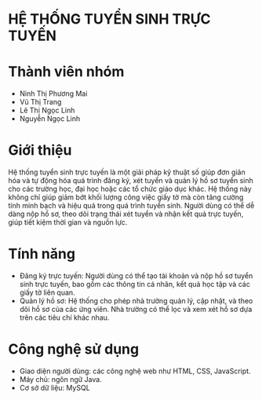 
# HỆ THỐNG TUYỂN SINH TRỰC TUYẾN

# Thành viên nhóm
- Ninh Thị Phương Mai
- Vũ Thị Trang
- Lê Thị Ngọc Linh
- Nguyễn Ngọc Linh
# Giới thiệu
Hệ thống tuyển sinh trực tuyến là một giải pháp kỹ thuật số giúp đơn giản hóa và tự động hóa quá trình đăng ký, xét tuyển và quản lý hồ sơ tuyển sinh cho các trường học, đại học hoặc các tổ chức giáo dục khác. Hệ thống này không chỉ giúp giảm bớt khối lượng công việc giấy tờ mà còn tăng cường tính minh bạch và hiệu quả trong quá trình tuyển sinh. Người dùng có thể dễ dàng nộp hồ sơ, theo dõi trạng thái xét tuyển và nhận kết quả trực tuyến, giúp tiết kiệm thời gian và nguồn lực.
# Tính năng
- Đăng ký trực tuyến: Người dùng có thể tạo tài khoản và nộp hồ sơ tuyển sinh trực tuyến, bao gồm các thông tin cá nhân, kết quả học tập và các giấy tờ liên quan.
- Quản lý hồ sơ: Hệ thống cho phép nhà trường quản lý, cập nhật, và theo dõi hồ sơ của các ứng viên. Nhà trường có thể lọc và xem xét hồ sơ dựa trên các tiêu chí khác nhau.
# Công nghệ sử dụng
- Giao diện người dùng: các công nghệ web như HTML, CSS, JavaScript.
- Máy chủ: ngôn ngữ Java.
- Cơ sở dữ liệu: MySQL
